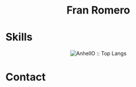 
<h1 align="center">Fran Romero</h1>
 

  # Skills
  <p align="center"><img src="https://github.com/franromeroe/WebProjects" alt="AnhellO :: Top Langs" /></p>

  # Contact




